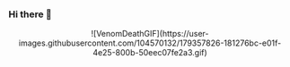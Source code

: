 ### Hi there 👋
<p align="center">![VenomDeathGIF](https://user-images.githubusercontent.com/104570132/179357826-181276bc-e01f-4e25-800b-50eec07fe2a3.gif)</p>

<!--
**arturgonzaga320/arturgonzaga320** is a ✨ _special_ ✨ repository because its `README.md` (this file) appears on your GitHub profile.

Here are some ideas to get you started:

- 🔭 I’m currently working on ...
- 🌱 I’m currently learning ...
- 👯 I’m looking to collaborate on ...
- 🤔 I’m looking for help with ...
- 💬 Ask me about ...
- 📫 How to reach me: ...
- 😄 Pronouns: ...
- ⚡ Fun fact: ...
-->
